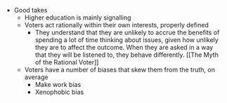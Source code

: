 - Good takes
	- Higher education is mainly signalling
	- Voters act rationally within their own interests, properly defined
		- They understand that they are unlikely to accrue the benefits of spending a lot of time thinking about issues, given how unlikely they are to affect the outcome. When they are asked in a way that they will be listened to, they behave differently. [[The Myth of the Rational Voter]]
	- Voters have a number of biases that skew them from the truth, on average
		- Make work bias
		- Xenophobic bias